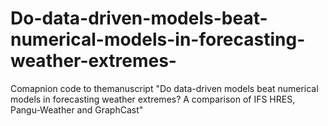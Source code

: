 # Do-data-driven-models-beat-numerical-models-in-forecasting-weather-extremes-
Comapnion code to themanuscript "Do data-driven models beat numerical models in forecasting weather extremes? A comparison of IFS HRES, Pangu-Weather and GraphCast"
